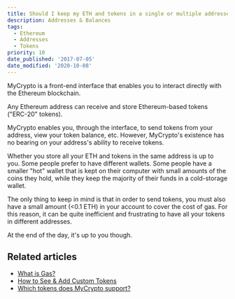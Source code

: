 ```yaml
---
title: Should I keep my ETH and tokens in a single or multiple addresses?
description: Addresses & Balances
tags:
  - Ethereum
  - Addresses
  - Tokens
priority: 10
date_published: '2017-07-05'
date_modified: '2020-10-08'
---
```


MyCrypto is a front-end interface that enables you to interact directly with the Ethereum blockchain.

Any Ethereum address can receive and store Ethereum-based tokens ("ERC-20" tokens).

MyCrypto enables you, through the interface, to send tokens from your address, view your token balance, etc. However, MyCrypto's existence has no bearing on your address's ability to receive tokens.

Whether you store all your ETH and tokens in the same address is up to you. Some people prefer to have different wallets. Some people have a smaller "hot" wallet that is kept on their computer with small amounts of the coins they hold, while they keep the majority of their funds in a cold-storage wallet.

The only thing to keep in mind is that in order to send tokens, you must also have a small amount (<0.1 ETH) in your account to cover the cost of gas. For this reason, it can be quite inefficient and frustrating to have all your tokens in different addresses.

At the end of the day, it's up to you though.

## Related articles

- [What is Gas?](/general-knowledge/ethereum-blockchain/what-is-gas)
- [How to See & Add Custom Tokens](/how-to/tokens/showing-and-loading-tokens)
- [Which tokens does MyCrypto support?](/general-knowledge/about-mycrypto/does-mycrypto-support-bitcoin-or-other-coins)
